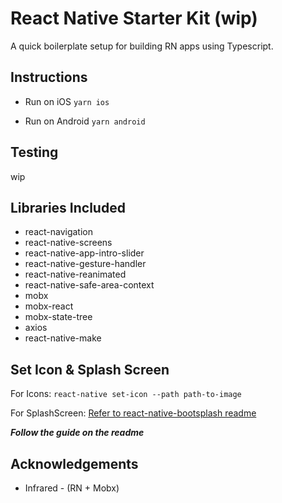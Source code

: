 # React Native Starter Kit (wip)
A quick boilerplate setup for building RN apps using Typescript.

## Instructions
- Run on iOS
```yarn ios```

- Run on Android
```yarn android```

## Testing
wip

## Libraries Included
- react-navigation
- react-native-screens
- react-native-app-intro-slider
- react-native-gesture-handler
- react-native-reanimated
- react-native-safe-area-context
- mobx
- mobx-react
- mobx-state-tree
- axios
- react-native-make

## Set Icon & Splash Screen
For Icons:
`react-native set-icon --path path-to-image`

For SplashScreen: 
[Refer to react-native-bootsplash readme](https://github.com/zoontek/react-native-bootsplash)

***Follow the guide on the readme***

## Acknowledgements
- Infrared - (RN + Mobx)
